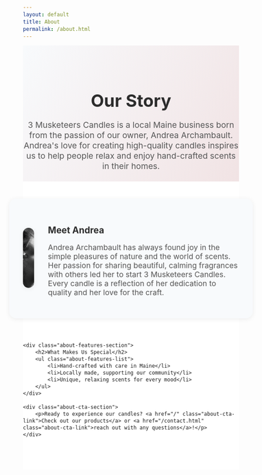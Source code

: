 ```yaml
---
layout: default
title: About
permalink: /about.html
---
```


<div class="about-hero-section">
	<div class="about-hero-content">
		<h1>Our Story</h1>
		<p class="about-story">3 Musketeers Candles is a local Maine business born from the passion of our owner, Andrea Archambault. Andrea's love for creating high-quality candles inspires us to help people relax and enjoy hand-crafted scents in their homes.</p>
	</div>
</div>

<div class="about-main-section">
	<div class="about-bio-card">
		<div class="about-bio-image">
			<img src="/assets/images/andrea.jpg" alt="Andrea Archambault" class="about-bio-img" />
		</div>
		<div class="about-bio-content">
			<h2>Meet Andrea</h2>
			<p>Andrea Archambault has always found joy in the simple pleasures of nature and the world of scents. Her passion for sharing beautiful, calming fragrances with others led her to start 3 Musketeers Candles. Every candle is a reflection of her dedication to quality and her love for the craft.</p>
		</div>
	</div>

	<div class="about-features-section">
		<h2>What Makes Us Special</h2>
		<ul class="about-features-list">
			<li>Hand-crafted with care in Maine</li>
			<li>Locally made, supporting our community</li>
			<li>Unique, relaxing scents for every mood</li>
		</ul>
	</div>

	<div class="about-cta-section">
		<p>Ready to experience our candles? <a href="/" class="about-cta-link">Check out our products</a> or <a href="/contact.html" class="about-cta-link">reach out with any questions</a>!</p>
	</div>
</div>

<style>
.about-hero-section {
	background: linear-gradient(120deg, #f8fafc 0%, #f1e3e4 100%);
	padding: 48px 0 24px 0;
	text-align: center;
}
.about-hero-content h1 {
	font-size: 2.5rem;
	font-weight: 700;
	color: #2d2d2d;
	margin-bottom: 16px;
}
.about-story {
	font-size: 1.2rem;
	color: #555;
	margin-bottom: 0;
}
.about-main-section {
	background: #fff;
	padding: 40px 0 60px 0;
	display: flex;
	flex-direction: column;
	align-items: center;
}
.about-bio-card {
	display: flex;
	flex-direction: row;
	align-items: center;
	background: #f8fafc;
	border-radius: 16px;
	box-shadow: 0 2px 12px rgba(0,0,0,0.07);
	padding: 32px;
	max-width: 700px;
	width: 100%;
	margin-bottom: 40px;
}
.about-bio-image {
	margin-right: 32px;
}
.about-bio-img {
	width: 140px;
	height: 140px;
	object-fit: cover;
	border-radius: 16px;
	box-shadow: 0 2px 12px rgba(0,0,0,0.07);
}
.about-bio-content h2 {
	font-size: 1.3rem;
	color: #2d2d2d;
	margin-bottom: 12px;
}
.about-bio-content p {
	font-size: 1.1rem;
	color: #555;
}
.about-features-section {
	margin: 32px 0 24px 0;
	text-align: center;
}
.about-features-list {
	list-style: none;
	padding: 0;
	margin: 0 auto;
	max-width: 400px;
}
.about-features-list li {
	background: #f1e3e4;
	color: #b08e99;
	border-radius: 8px;
	margin-bottom: 12px;
	padding: 12px 0;
	font-size: 1.1rem;
	font-weight: 500;
}
.about-cta-section {
	margin-top: 24px;
	text-align: center;
}
.about-cta-link {
	color: #b08e99;
	font-weight: 600;
	text-decoration: underline;
	margin: 0 8px;
	transition: color 0.2s;
}
.about-cta-link:hover {
	color: #222;
}
@media (max-width: 700px) {
	.about-bio-card {
		flex-direction: column;
		align-items: center;
		padding: 16px;
	}
	.about-bio-image {
		margin-right: 0;
		margin-bottom: 16px;
	}
	.image-placeholder {
		width: 100%;
		height: 120px;
	}
}
